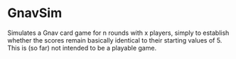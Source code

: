 # GnavSim

Simulates a Gnav card game for n rounds with x players, simply to establish whether the scores remain basically identical to their starting values of 5. This is (so far) not intended to be a playable game. 
